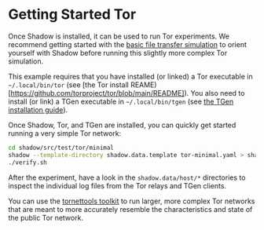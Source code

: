 # Getting Started Tor

Once Shadow is installed, it can be used to run Tor experiments. We recommend
getting started with the [basic file transfer
simulation](getting_started_basic.md) to orient yourself with Shadow before
running this slightly more complex Tor simulation.

This example requires that you have installed (or linked) a Tor executable in
`~/.local/bin/tor` (see [the Tor install
REAME)[https://github.com/torproject/tor/blob/main/README]). You also need to
install (or link) a TGen executable in `~/.local/bin/tgen` (see [the TGen
installation guide](https://shadow.github.io/docs/guide/tgen)).

Once Shadow, Tor, and TGen are installed, you can quickly get started running a
very simple Tor network:

```bash
cd shadow/src/test/tor/minimal
shadow --template-directory shadow.data.template tor-minimal.yaml > shadow.log
./verify.sh
```

After the experiment, have a look in the `shadow.data/host/*` directories to
inspect the individual log files from the Tor relays and TGen clients.

You can use the [tornettools
toolkit](https://shadow.github.io/docs/guide/tornettools) to run larger, more
complex Tor networks that are meant to more accurately resemble the
characteristics and state of the public Tor network.
